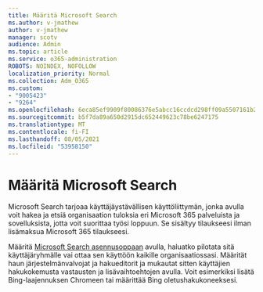 ```yaml
---
title: Määritä Microsoft Search
ms.author: v-jmathew
author: v-jmathew
manager: scotv
audience: Admin
ms.topic: article
ms.service: o365-administration
ROBOTS: NOINDEX, NOFOLLOW
localization_priority: Normal
ms.collection: Adm_O365
ms.custom:
- "9005423"
- "9264"
ms.openlocfilehash: 6eca85ef9909f80086376e5abcc16ccdcd298ff09a5507161b222447d9f690c0
ms.sourcegitcommit: b5f7da89a650d2915dc652449623c78be6247175
ms.translationtype: MT
ms.contentlocale: fi-FI
ms.lasthandoff: 08/05/2021
ms.locfileid: "53958150"
---
```

# <a name="set-up-microsoft-search"></a>Määritä Microsoft Search

Microsoft Search tarjoaa käyttäjäystävällisen käyttöliittymän, jonka avulla voit hakea ja etsiä organisaation tuloksia eri Microsoft 365 palveluista ja sovelluksista, jotta voit suorittaa työsi loppuun. Se sisältyy tilaukseesi ilman lisämaksua Microsoft 365 tilaukseesi.

Määritä [Microsoft Search asennusoppaan](https://go.microsoft.com/fwlink/?linkid=2156919) avulla, haluatko pilotata sitä käyttäjäryhmälle vai ottaa sen käyttöön kaikille organisaatiossasi. Määrität haun järjestelmänvalvojat ja hakueditorit ja mukautat sitten käyttäjien hakukokemusta vastausten ja lisävaihtoehtojen avulla. Voit esimerkiksi lisätä Bing-laajennuksen Chromeen tai määrittää Bing oletushakukoneeksesi.
